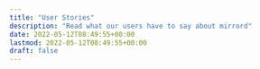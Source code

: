 ```yaml
---
title: "User Stories"
description: "Read what our users have to say about mirrord"
date: 2022-05-12T08:49:55+00:00
lastmod: 2022-05-12T08:49:55+00:00
draft: false
---
```


